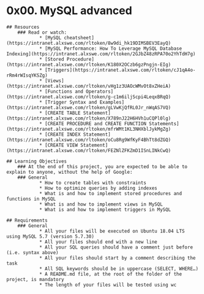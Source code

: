 # 0x00. MySQL advanced

	## Resources
		### Read or watch:
			    * [MySQL cheatsheet](https://intranet.alxswe.com/rltoken/8w9di_hk19DIMSBEV3EayQ)
			    * [MySQL Performance: How To Leverage MySQL Database Indexing](https://intranet.alxswe.com/rltoken/2GJbZ48zRPA70o2YhTdH7g)
			    * [Stored Procedure](https://intranet.alxswe.com/rltoken/K180X2OCzb6gzPngjn-EIg)
			    * [Triggers](https://intranet.alxswe.com/rltoken/cJ1qA4o-rRm4rWIsqYKSZg)
			    * [Views](https://intranet.alxswe.com/rltoken/vHg1z3UAOcWMvOt8xZHeiA)
			    * [Functions and Operators](https://intranet.alxswe.com/rltoken/g-c1m6iljScpi4LeqxBRqQ)
			    * [Trigger Syntax and Examples](https://intranet.alxswe.com/rltoken/gLVwKjQfRL0Jr_nWqAS7VQ)
			    * [CREATE TABLE Statement](https://intranet.alxswe.com/rltoken/X789nJ22H6HVh1uCQPl0lg)
			    * [CREATE PROCEDURE and CREATE FUNCTION Statements](https://intranet.alxswe.com/rltoken/mfrWMt1KL3NHXblJykMgZg)
			    * [CREATE INDEX Statement](https://intranet.alxswe.com/rltoken/oCu8Rg9WfKyF4BhTt8dZGQ)
			    * [CREATE VIEW Statement](https://intranet.alxswe.com/rltoken/FEZNlZFKZmD1ISnLINkCwQ)

	## Learning Objectives
		### At the end of this project, you are expected to be able to explain to anyone, without the help of Google:
		### General
			    * How to create tables with constraints
			    * How to optimize queries by adding indexes
			    * What is and how to implement stored procedures and functions in MySQL
			    * What is and how to implement views in MySQL
			    * What is and how to implement triggers in MySQL

	## Requirements
		### General
			    * All your files will be executed on Ubuntu 18.04 LTS using MySQL 5.7 (version 5.7.30)
			    * All your files should end with a new line
			    * All your SQL queries should have a comment just before (i.e. syntax above)
			    * All your files should start by a comment describing the task
			    * All SQL keywords should be in uppercase (SELECT, WHERE…)
			    * A README.md file, at the root of the folder of the project, is mandatory
			    * The length of your files will be tested using wc
